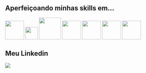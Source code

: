 ## Aperfeiçoando minhas skills em...
<img src="https://cdn.jsdelivr.net/gh/devicons/devicon/icons/python/python-original.svg" width="60" height="60" /> <img src="https://cdn.jsdelivr.net/gh/devicons/devicon/icons/java/java-original-wordmark.svg"  width="40" height="40" />
<img src="https://cdn.jsdelivr.net/gh/devicons/devicon/icons/docker/docker-original-wordmark.svg"  width="70" height="70"/>
<img src="https://cdn.jsdelivr.net/gh/devicons/devicon/icons/oracle/oracle-original.svg" width="60" height="60"/>
<img src="https://cdn.jsdelivr.net/gh/devicons/devicon/icons/csharp/csharp-original.svg" width="60" height="60"/>
<img src="https://cdn.jsdelivr.net/gh/devicons/devicon/icons/ubuntu/ubuntu-plain-wordmark.svg" width="60" height="60" />
<img src="https://cdn.jsdelivr.net/gh/devicons/devicon/icons/linux/linux-original.svg" width="60" height="60"/>
## Meu Linkedin 
<a href="https://www.linkedin.com/in/adib-n-abdala-8a3489218/" target="_blank"><img src="https://img.shields.io/badge/-LinkedIn-%230077B5?style=for-the-badge&logo=linkedin&logoColor=white" target="_blank"></a>   
</div>
                                        
          
          
